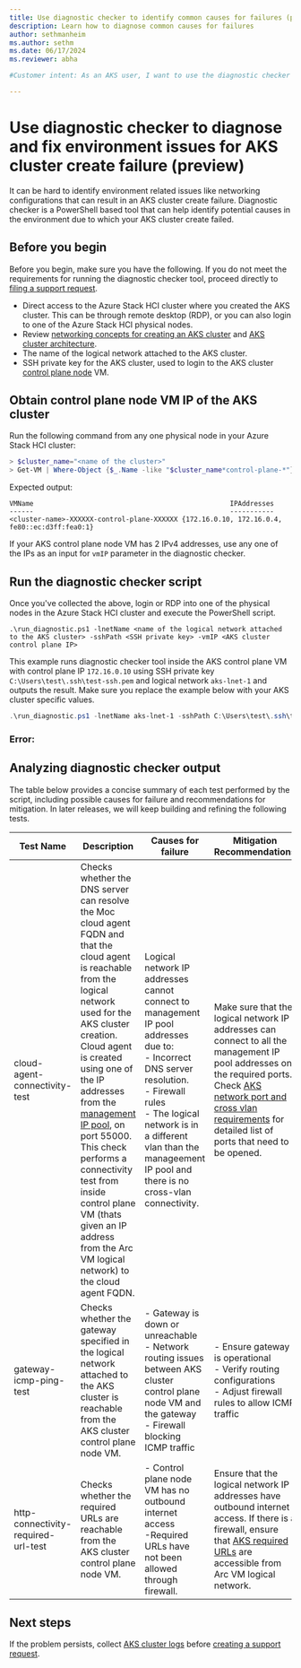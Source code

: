 ```yaml
---
title: Use diagnostic checker to identify common causes for failures (preview)
description: Learn how to diagnose common causes for failures 
author: sethmanheim
ms.author: sethm
ms.date: 06/17/2024
ms.reviewer: abha

#Customer intent: As an AKS user, I want to use the diagnostic checker to run diagnostic checks on my AKS cluster to find out common causes for AKS cluster create failure. 

---
```


# Use diagnostic checker to diagnose and fix environment issues for AKS cluster create failure (preview)

It can be hard to identify environment related issues like networking configurations that can result in an AKS cluster create failure. Diagnostic checker is a PowerShell based tool that can help identify potential causes in the environment due to which your AKS cluster create failed. 

## Before you begin

Before you begin, make sure you have the following. If you do not meet the requirements for running the diagnostic checker tool, proceed directly to [filing a support request](/aks-troubleshoot#open-a-support-request).

- Direct access to the Azure Stack HCI cluster where you created the AKS cluster. This can be through remote desktop (RDP), or you can also login to one of the Azure Stack HCI physical nodes.
- Review [networking concepts for creating an AKS cluster](/aks-hci-network-system-requirements) and [AKS cluster architecture](/cluster-architecture).
- The name of the logical network attached to the AKS cluster. 
- SSH private key for the AKS cluster, used to login to the AKS cluster [control plane node](/cluster-architecture#control-plane-nodes) VM.

## Obtain control plane node VM IP of the AKS cluster

Run the following command from any one physical node in your Azure Stack HCI cluster:
```powershell
> $cluster_name="<name of the cluster>"
> Get-VM | Where-Object {$_.Name -like "$cluster_name*control-plane-*"} | Select-Object -ExpandProperty NetworkAdapters | Select-Object VMName, IPAddresses | Format-Table -AutoSize
```

Expected output:
```ouput
VMName                                                 IPAddresses
------                                                 -----------
<cluster-name>-XXXXXX-control-plane-XXXXXX {172.16.0.10, 172.16.0.4, fe80::ec:d3ff:fea0:1}
```

If your AKS control plane node VM has 2 IPv4 addresses, use any one of the IPs as an input for `vmIP` parameter in the diagnostic checker.

## Run the diagnostic checker script

Once you've collected the above, login or RDP into one of the physical nodes in the Azure Stack HCI cluster and execute the PowerShell script. 
```
.\run_diagnostic.ps1 -lnetName <name of the logical network attached to the AKS cluster> -sshPath <SSH private key> -vmIP <AKS cluster control plane IP>
```

This example runs diagnostic checker tool inside the AKS control plane VM with control plane IP `172.16.0.10` using SSH private key `C:\Users\test\.ssh\test-ssh.pem` and logical network `aks-lnet-1` and outputs the result. Make sure you replace the example below with your AKS cluster specific values.
```powershell
.\run_diagnostic.ps1 -lnetName aks-lnet-1 -sshPath C:\Users\test\.ssh\test-ssh.pem -vmIP "172.16.0.10"
```

### Error: 



## Analyzing diagnostic checker output

The table below provides a concise summary of each test performed by the script, including possible causes for failure and recommendations for mitigation. In later releases, we will keep building and refining the following tests.

| **Test Name**                        | **Description**                                                                 | **Causes for failure**                                                                                      | **Mitigation Recommendations**                                                                                                                                     |
|--------------------------------------|---------------------------------------------------------------------------------|---------------------------------------------------------------------------------------------------------------------------------------------------------------|-------------------------------------------------------------------------------------------------------------------------------------------------------------------|
| cloud-agent-connectivity-test        | Checks whether the DNS server can resolve the Moc cloud agent FQDN and that the cloud agent is reachable from the logical network used for the AKS cluster creation. Cloud agent is created using one of the IP addresses from the [management IP pool](/hci/plan/cloud-deployment-network-considerations#management-ip-pool), on port 55000. This check performs a connectivity test from inside control plane VM (thats given an IP address from the Arc VM logical network) to the cloud agent FQDN. | Logical network IP addresses cannot connect to management IP pool addresses due to: <br> - Incorrect DNS server resolution. <br> - Firewall rules <br> - The logical network is in a different vlan than the manageement IP pool and there is no cross-vlan connectivity. | Make sure that the logical network IP addresses can connect to all the management IP pool addresses on the required ports. Check [AKS network port and cross vlan requirements](/aks-hci-network-system-requirements#network-port-and-cross-vlan-requirements) for detailed list of ports that need to be opened. |    
| gateway-icmp-ping-test   | Checks whether the gateway specified in the logical network attached to the AKS cluster is reachable from the AKS cluster control plane node VM. | - Gateway is down or unreachable <br>- Network routing issues between AKS cluster control plane node VM and the gateway <br>- Firewall blocking ICMP traffic | - Ensure gateway is operational<br>- Verify routing configurations<br>- Adjust firewall rules to allow ICMP traffic                                              |
| http-connectivity-required-url-test  | Checks whether the required URLs are reachable from the AKS cluster control plane node VM.                         | - Control plane node VM has no outbound internet access <br> -Required URLs have not been allowed through firewall.                           | Ensure that the logical network IP addresses have outbound internet access. If there is a firewall, ensure that [AKS required URLs](/aks-hci-network-system-requirements#firewall-url-exceptions) are accessible from Arc VM logical network.  |

## Next steps

If the problem persists, collect [AKS cluster logs](get-on-demand-logs.md) before [creating a support request](aks-troubleshoot.md#open-a-support-request). 
